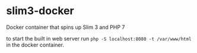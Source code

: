 # slim3-docker

Docker container that spins up Slim 3 and PHP 7

to start the built in web server run `php -S localhost:8080 -t /var/www/html` in the docker container.
